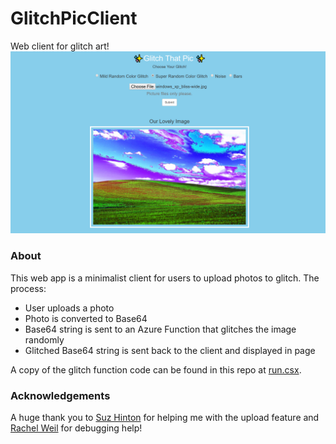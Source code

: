 # GlitchPicClient
Web client for glitch art!
![WebApp](/app.png)

### About ###
This web app is a minimalist client for users to upload photos to glitch. 
The process:
- User uploads a photo 
- Photo is converted to Base64 
- Base64 string is sent to an Azure Function that glitches the image randomly 
- Glitched Base64 string is sent back to the client and displayed in page

A copy of the glitch function code can be found in this repo at [run.csx](/run.csx). 

### Acknowledgements ###
A huge thank you to [Suz Hinton](https://github.com/noopkat) for helping me with the upload feature and [Rachel Weil](https://github.com/hxlnt) for debugging help!  
